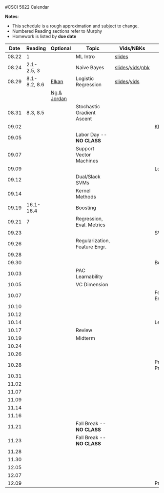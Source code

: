 #CSCI 5622 Calendar

**Notes**:
- This schedule is a rough approximation and subject to change.
- Numbered Reading sections refer to Murphy
- Homework is listed by **due date**

| Date 		   | Reading         |  Optional   |                Topic             	 | Vids/NBKs| Hmwk  	| 
|:------------:| ----------------| ------------|-------------------------------------|----------|-----------|
| 08.22        | 1				 |             | ML Intro							 |	[slides](http://grandmaster.colorado.edu/~cketelsen/files/csci5622/videos/lesson01/1a.pdf)		|			| 
| 08.24        | 2.1-2.5, 3      |             | Naive Bayes 						 |	[slides](http://grandmaster.colorado.edu/~cketelsen/files/csci5622/videos/lesson02/lesson02.pdf)/[vids](https://www.youtube.com/playlist?list=PLnGW93UbO5Lw6kCrLHamfO1C6aO6cYn9e)/[nbk](http://nbviewer.jupyter.org/url/grandmaster.colorado.edu/~cketelsen/files/csci5622/notebooks/lesson02/Lesson02NBK_Answers.ipynb?flush_cache=true)		|			| 
| 08.29        | 8.1-8.2, 8.6    | [Elkan](https://piazza.com/class_profile/get_resource/is29q3nxion50u/is2whxendxg6pt) | Logistic Regression			 |[slides](http://grandmaster.colorado.edu/~cketelsen/files/csci5622/videos/lesson02/lesson02.pdf)/[vids](https://www.youtube.com/playlist?list=PLnGW93UbO5LxLOescqOXFeiFMQiHKQpbc)	|			| 
|              |              | [Ng & Jordan](https://piazza.com/class_profile/get_resource/is29q3nxion50u/is2wmscpcxh184) | 		 |			|			| 
| 08.31        | 8.3, 8.5        | 			   | Stochastic Gradient Ascent 		 |			|			| 
| 09.02        | 		         | 			   | 									 |			| [KNN](https://github.com/chrisketelsen/courses/blob/master/csci5622/homework/knn/assign.md)		| 
| 09.05        | 		         | 			   | Labor Day -- **NO CLASS**			 |			|			| 
| 09.07        | 		         | 			   | Support Vector Machines 			 |			|			| 
| 09.09        | 		         | 			   | 									 |			| LogReg	| 
| 09.12        | 		         | 			   | Dual/Slack SVMs 					 |			|			| 
| 09.14        | 		         | 			   | Kernel	Methods	 					 |			|			| 
| 09.19        | 16.1-16.4		 | 			   | Boosting 							 |			|			| 
| 09.21        | 7		         | 			   | Regression, Eval. Metrics			 |			|			| 
| 09.23        | 		         | 			   | 									 |			| SVM 		| 
| 09.26        | 			     | 			   | Regularization, Feature Engr.		 |			|			| 
| 09.28        | 			     | 			   | 									 |			|			| 
| 09.30        | 		         | 			   | 									 |			| Boosting 	| 
| 10.03        | 			     | 			   | PAC Learnability					 |			|			| 
| 10.05        | 			     | 			   | VC Dimension						 |			|			| 
| 10.07        | 			     | 			   | 	       						     |			| Feature Engr.	| 
| 10.10        | 			     | 			   | 									 |			|			| 
| 10.12        | 			     | 			   | 									 |			|			| 
| 10.14        | 			     | 			   | 									 |			| Learnability| 
| 10.17        | 			     | 			   | Review								 |			|			| 
| 10.19        | 			     | 			   | Midterm							 |			|			| 
| 10.24        | 			     | 			   | 									 |			|			| 
| 10.26        | 			     | 			   | 									 |			|			| 
| 10.28        | 			     | 			   | 									 |			| Project Proposal		| 
| 10.31        | 			     | 			   | 									 |			|			| 
| 11.02        | 			     | 			   | 									 |			|			| 
| 11.07        | 			     | 			   | 									 |			|			| 
| 11.09        | 			     | 			   | 									 |			|			| 
| 11.14        | 			     | 			   | 									 |			|			| 
| 11.16        | 			     | 			   | 									 |			|			| 
| 11.21        | 			     | 			   | Fall Break -- **NO CLASS**			 |			|			| 
| 11.23        | 			     | 			   | Fall Break -- **NO CLASS**			 |			|			| 
| 11.28        | 			     | 			   | 									 |			|			| 
| 11.30        | 			     | 			   | 									 |			|			| 
| 12.05        | 			     | 			   | 									 |			|			| 
| 12.07        | 			     | 			   | 									 |			|    		| 
| 12.09        | 			     | 			   | 									 |			| Project Due   		| 

